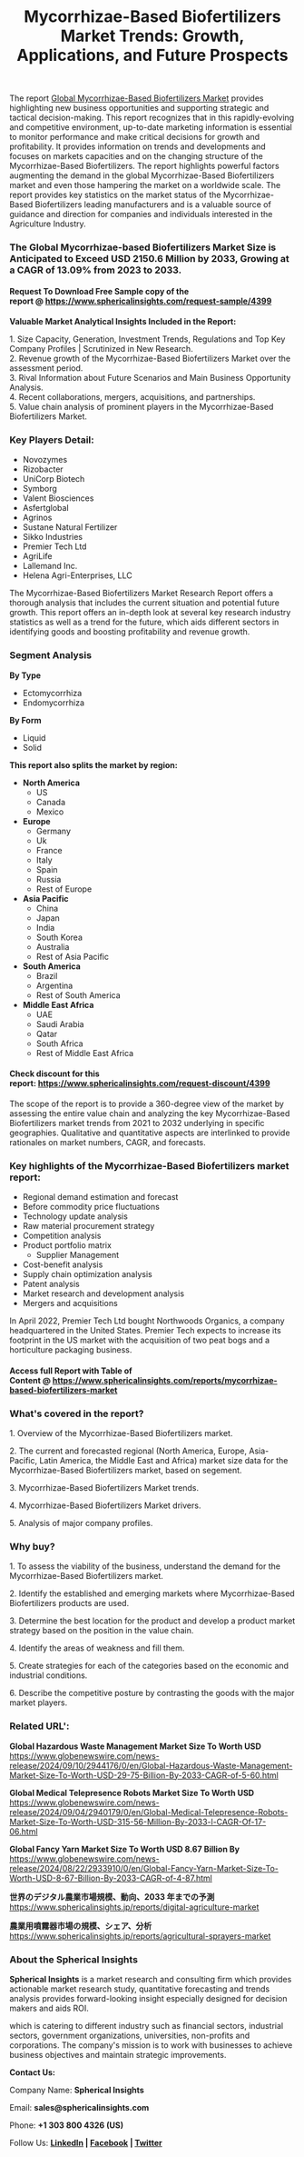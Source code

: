 <h1 style="text-align: center;">Mycorrhizae-Based Biofertilizers Market Trends: Growth, Applications, and Future Prospects</h1>
<p>&nbsp;</p>
<p>The report&nbsp;<a href="https://www.sphericalinsights.com/reports/mycorrhizae-based-biofertilizers-market" target="_blank" rel="noopener noreferrer">Global Mycorrhizae-Based Biofertilizers Market</a>&nbsp;provides highlighting new business opportunities and supporting strategic and tactical decision-making. This report recognizes that in this rapidly-evolving and competitive environment, up-to-date marketing information is essential to monitor performance and make critical decisions for growth and profitability. It provides information on trends and developments and focuses on markets capacities and on the changing structure of the Mycorrhizae-Based Biofertilizers. The report highlights powerful factors augmenting the demand in the global Mycorrhizae-Based Biofertilizers market and even those hampering the market on a worldwide scale. The report provides key statistics on the market status of the Mycorrhizae-Based Biofertilizers leading manufacturers and is a valuable source of guidance and direction for companies and individuals interested in the Agriculture Industry.</p>
<h3>The Global Mycorrhizae-based Biofertilizers Market Size is Anticipated to Exceed USD 2150.6 Million by 2033, Growing at a CAGR of 13.09% from 2023 to 2033.</h3>
<h4>Request To Download Free Sample copy of the report&nbsp;@&nbsp;<a href="https://www.sphericalinsights.com/request-sample/4399" target="_blank" rel="noopener noreferrer">https://www.sphericalinsights.com/request-sample/4399</a></h4>
<p><strong>Valuable Market Analytical Insights Included in the Report:</strong></p>
<p>1. Size Capacity, Generation, Investment Trends, Regulations and Top Key Company Profiles | Scrutinized in New Research.<br />2. Revenue growth of the Mycorrhizae-Based Biofertilizers Market over the assessment period.<br />3. Rival Information about Future Scenarios and Main Business Opportunity Analysis.<br />4. Recent collaborations, mergers, acquisitions, and partnerships.<br />5. Value chain analysis of prominent players in the Mycorrhizae-Based Biofertilizers Market.</p>
<h3><strong>Key Players Detail:</strong></h3>
<ul>
<li>Novozymes</li>
<li>Rizobacter</li>
<li>UniCorp Biotech</li>
<li>Symborg</li>
<li>Valent Biosciences</li>
<li>Asfertglobal</li>
<li>Agrinos</li>
<li>Sustane Natural Fertilizer</li>
<li>Sikko Industries</li>
<li>Premier Tech Ltd</li>
<li>AgriLife</li>
<li>Lallemand Inc.</li>
<li>Helena Agri-Enterprises, LLC</li>
</ul>
<p>The Mycorrhizae-Based Biofertilizers Market Research Report offers a thorough analysis that includes the current situation and potential future growth. This report offers an in-depth look at several key research industry statistics as well as a trend for the future, which aids different sectors in identifying goods and boosting profitability and revenue growth.</p>
<h3><strong>Segment Analysis</strong></h3>
<p><strong>By Type</strong></p>
<ul>
<li>Ectomycorrhiza</li>
<li>Endomycorrhiza</li>
</ul>
<p><strong>By Form</strong></p>
<ul>
<li>Liquid</li>
<li>Solid</li>
</ul>
<p><strong>This report also splits the market by region:</strong></p>
<ul>
<li><strong>North America</strong>
<ul>
<li>US</li>
<li>Canada</li>
<li>Mexico</li>
</ul>
</li>
<li><strong>Europe</strong>
<ul>
<li>Germany</li>
<li>Uk</li>
<li>France</li>
<li>Italy</li>
<li>Spain</li>
<li>Russia</li>
<li>Rest of Europe</li>
</ul>
</li>
<li><strong>Asia Pacific</strong>
<ul>
<li>China</li>
<li>Japan</li>
<li>India</li>
<li>South Korea</li>
<li>Australia</li>
<li>Rest of Asia Pacific</li>
</ul>
</li>
<li><strong>South America</strong>
<ul>
<li>Brazil</li>
<li>Argentina</li>
<li>Rest of South America</li>
</ul>
</li>
<li><strong>Middle East Africa</strong>
<ul>
<li>UAE</li>
<li>Saudi Arabia</li>
<li>Qatar</li>
<li>South Africa</li>
<li>Rest of Middle East Africa</li>
</ul>
</li>
</ul>
<h4>Check discount for this report:&nbsp;<a href="https://www.sphericalinsights.com/request-discount/4399" target="_blank" rel="noopener noreferrer">https://www.sphericalinsights.com/request-discount/4399</a></h4>
<p>The scope of the report is to provide a 360-degree view of the market by assessing the entire value chain and analyzing the key Mycorrhizae-Based Biofertilizers market trends from 2021 to 2032 underlying in specific geographies. Qualitative and quantitative aspects are interlinked to provide rationales on market numbers, CAGR, and forecasts.</p>
<h3><strong>Key highlights of the Mycorrhizae-Based Biofertilizers market report:</strong></h3>
<ul>
<li>Regional demand estimation and forecast</li>
<li>Before commodity price fluctuations</li>
<li>Technology update analysis</li>
<li>Raw material procurement strategy</li>
<li>Competition analysis</li>
<li>Product portfolio matrix
<ul>
<li>Supplier Management</li>
</ul>
</li>
<li>Cost-benefit analysis</li>
<li>Supply chain optimization analysis</li>
<li>Patent analysis</li>
<li>Market research and development analysis</li>
<li>Mergers and acquisitions</li>
</ul>
<p>In April 2022, Premier Tech Ltd bought Northwoods Organics, a company headquartered in the United States. Premier Tech expects to increase its footprint in the US market with the acquisition of two peat bogs and a horticulture packaging business.</p>
<h4>Access full Report with Table of Content&nbsp;@&nbsp;<a href="https://www.sphericalinsights.com/reports/mycorrhizae-based-biofertilizers-market" target="_blank" rel="noopener noreferrer">https://www.sphericalinsights.com/reports/mycorrhizae-based-biofertilizers-market</a></h4>
<h3><strong>What's covered in the report?</strong></h3>
<p>1. Overview of the Mycorrhizae-Based Biofertilizers market.</p>
<p>2. The current and forecasted regional (North America, Europe, Asia-Pacific, Latin America, the Middle East and Africa) market size data for the Mycorrhizae-Based Biofertilizers market, based on segement.</p>
<p>3. Mycorrhizae-Based Biofertilizers Market trends.</p>
<p>4. Mycorrhizae-Based Biofertilizers Market drivers.</p>
<p>5. Analysis of major company profiles.</p>
<h3><strong>Why buy?</strong></h3>
<p>1. To assess the viability of the business, understand the demand for the Mycorrhizae-Based Biofertilizers market.</p>
<p>2. Identify the established and emerging markets where Mycorrhizae-Based Biofertilizers products are used.</p>
<p>3. Determine the best location for the product and develop a product market strategy based on the position in the value chain.</p>
<p>4. Identify the areas of weakness and fill them.</p>
<p>5. Create strategies for each of the categories based on the economic and industrial conditions.</p>
<p>6. Describe the competitive posture by contrasting the goods with the major market players.</p>
<h3><strong>Related URL':&nbsp;</strong></h3>
<p><strong>Global Hazardous Waste Management Market Size To Worth USD</strong><br /><a href="https://www.globenewswire.com/news-release/2024/09/10/2944176/0/en/Global-Hazardous-Waste-Management-Market-Size-To-Worth-USD-29-75-Billion-By-2033-CAGR-of-5-60.html" rel="nofollow">https://www.globenewswire.com/news-release/2024/09/10/2944176/0/en/Global-Hazardous-Waste-Management-Market-Size-To-Worth-USD-29-75-Billion-By-2033-CAGR-of-5-60.html</a>&nbsp;</p>
<p><strong>Global Medical Telepresence Robots Market Size To Worth USD</strong><br /><a href="https://www.globenewswire.com/news-release/2024/09/04/2940179/0/en/Global-Medical-Telepresence-Robots-Market-Size-To-Worth-USD-315-56-Million-By-2033-l-CAGR-Of-17-06.html" rel="nofollow">https://www.globenewswire.com/news-release/2024/09/04/2940179/0/en/Global-Medical-Telepresence-Robots-Market-Size-To-Worth-USD-315-56-Million-By-2033-l-CAGR-Of-17-06.html</a>&nbsp;</p>
<p><strong>Global Fancy Yarn Market Size To Worth USD 8.67 Billion By</strong><br /><a href="https://www.globenewswire.com/news-release/2024/08/22/2933910/0/en/Global-Fancy-Yarn-Market-Size-To-Worth-USD-8-67-Billion-By-2033-CAGR-of-4-87.html" rel="nofollow">https://www.globenewswire.com/news-release/2024/08/22/2933910/0/en/Global-Fancy-Yarn-Market-Size-To-Worth-USD-8-67-Billion-By-2033-CAGR-of-4-87.html</a>&nbsp;</p>
<p><strong>世界のデジタル農業市場規模、動向、2033 年までの予測&nbsp;</strong><br /><a href="https://www.sphericalinsights.jp/reports/digital-agriculture-market" rel="nofollow">https://www.sphericalinsights.jp/reports/digital-agriculture-market</a>&nbsp;</p>
<p><strong>農業用噴霧器市場の規模、シェア、分析</strong><br /><a href="https://www.sphericalinsights.jp/reports/agricultural-sprayers-market" rel="nofollow">https://www.sphericalinsights.jp/reports/agricultural-sprayers-market</a>&nbsp;</p>
<h3><strong>About the Spherical Insights</strong></h3>
<p><strong>Spherical Insights</strong>&nbsp;is a market research and consulting firm which provides actionable market research study, quantitative forecasting and trends analysis provides forward-looking insight especially designed for decision makers and aids ROI.</p>
<p>which is catering to different industry such as financial sectors, industrial sectors, government organizations, universities, non-profits and corporations. The company's mission is to work with businesses to achieve business objectives and maintain strategic improvements.</p>
<p><strong>Contact Us:</strong></p>
<p>Company Name:&nbsp;<strong>Spherical Insights</strong></p>
<p>Email:&nbsp;<strong>sales@sphericalinsights.com</strong></p>
<p>Phone:&nbsp;<strong>+1 303 800 4326 (US)</strong></p>
<p>Follow Us:&nbsp;<strong><a href="https://www.linkedin.com/company/spherical-insight/" rel="nofollow"><u>LinkedIn</u></a>&nbsp;|&nbsp;<a href="https://www.facebook.com/sphericalinsights22" rel="nofollow"><u>Facebook</u></a>&nbsp;|&nbsp;<a href="https://twitter.com/SInsights_US" rel="nofollow"><u>Twitter</u></a></strong></p>
<p>&nbsp;</p>
<p>&nbsp;</p>
